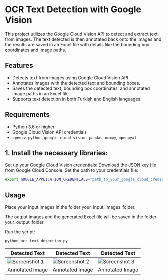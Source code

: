# OCR Text Detection with Google Vision

This project utilizes the Google Cloud Vision API to detect and extract text from images. The text detected is then annotated back onto the images and the results are saved in an Excel file with details like the bounding box coordinates and image paths.

## Features

- Detects text from images using Google Cloud Vision API.
- Annotates images with the detected text and bounding boxes.
- Saves the detected text, bounding box coordinates, and annotated image paths in an Excel file.
- Supports text detection in both Turkish and English languages.

## Requirements

- Python 3.6 or higher
- Google Cloud Vision API credentials
- `opencv-python`, `google-cloud-vision`, `pandas`, `numpy`, `openpyxl`

## 1. Install the necessary libraries:

  Set up your Google Cloud Vision credentials:
  Download the JSON key file from Google Cloud Console.
  Set the path to your credentials file:
   ```bash
   export GOOGLE_APPLICATION_CREDENTIALS="path_to_your_google_cloud_credentials.json"
 ```

## Usage
Place your input images in the folder your_input_images_folder.

The output images and the generated Excel file will be saved in the folder your_output_folder.

Run the script:
```bash
python ocr_text_detection.py
```
| Detected Text  | Detected Text  | Detected Text  |
|---|---|---|
| ![Screenshot 1](https://github.com/user-attachments/assets/3a122ec7-63e7-408a-896b-fc9d34cd37c4) | ![Screenshot 2](https://github.com/user-attachments/assets/8112b06d-7753-47cd-8dad-ed2cd844d38c) | ![Screenshot 3](https://github.com/user-attachments/assets/109cac88-ac62-4ef3-8b7b-3e31e4451125) |
| Annotated Image | Annotated Image | Annotated Image |


